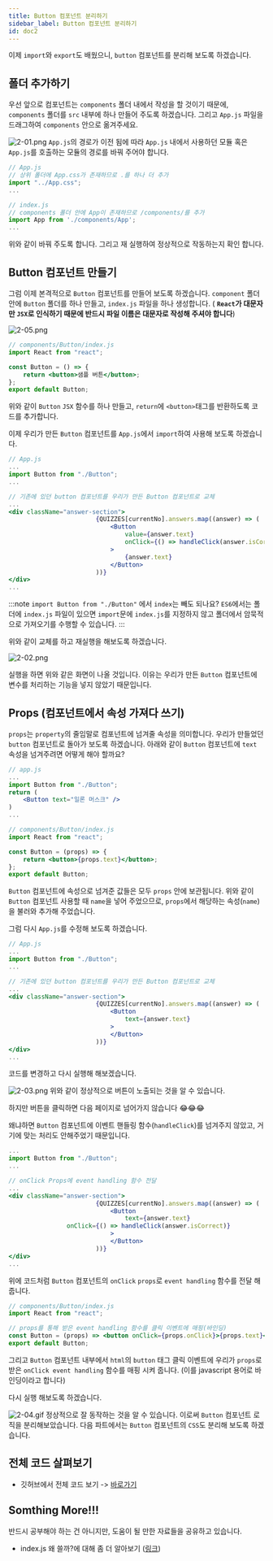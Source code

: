 ```yaml
---
title: Button 컴포넌트 분리하기
sidebar_label: Button 컴포넌트 분리하기
id: doc2
---
```


이제 `import`와 `export`도 배웠으니, `button` 컴포넌트를 분리해 보도록 하겠습니다.

## 폴더 추가하기

우선 앞으로 컴포넌트는 `components` 폴더 내에서 작성을 할 것이기 때문에, `components` 폴더를 `src` 내부에 하나 만들어 주도록 하겠습니다. 그리고 `App.js` 파일을 드래그하여 `components` 안으로 옮겨주세요.

![2-01.png](./assets/2-01.png)
`App.js`의 경로가 이전 됨에 따라 `App.js` 내에서 사용하던 모듈 혹은 `App.js`를 호출하는 모듈의 경로를 바꿔 주어야 합니다.

```jsx
// App.js
// 상위 폴더에 App.css가 존재하므로 .를 하나 더 추가
import "../App.css";
...
```

```jsx
// index.js
// components 폴더 안에 App이 존재하므로 /components/를 추가
import App from './components/App';
...
```

위와 같이 바꿔 주도록 합니다. 그리고 재 실행하여 정상적으로 작동하는지 확인 합니다.

## Button 컴포넌트 만들기

그럼 이제 본격적으로 `Button` 컴포넌트를 만들어 보도록 하겠습니다. `component` 폴더 안에 `Button` 폴더를 하나 만들고, `index.js` 파일을 하나 생성합니다. ( **`React`가 대문자만 `JSX`로 인식하기 때문에 반드시 파일 이름은 대문자로 작성해 주셔야 합니다**)

![2-05.png](./assets/2-05.png)

```jsx
// components/Button/index.js
import React from "react";

const Button = () => {
	return <button>샘플 버튼</button>;
};
export default Button;
```

위와 같이 `Button` `JSX` 함수를 하나 만들고, `return`에 `<button>`태그를 반환하도록 코드를 추가합니다.

이제 우리가 만든 `Button` 컴포넌트를 `App.js`에서 `import`하여 사용해 보도록 하겠습니다.

```jsx
// App.js
...
import Button from "./Button";
...

// 기존에 있던 button 컴포넌트를 우리가 만든 Button 컴포넌트로 교체
...
<div className="answer-section">
						{QUIZZES[currentNo].answers.map((answer) => (
							<Button
								value={answer.text}
								onClick={() => handleClick(answer.isCorrect)}
							>
								{answer.text}
							</Button>
						))}
</div>
...
```

:::note `import Button from "./Button"` 에서 `index`는 빼도 되나요?
`ES6`에서는 폴더에 `index.js` 파일이 있으면 `import`문에 `index.js`를 지정하지 않고 폴더에서 암묵적으로 가져오기를 수행할 수 있습니다.
:::

위와 같이 교체를 하고 재실행을 해보도록 하겠습니다.

![2-02.png](./assets/2-02.png)

실행을 하면 위와 같은 화면이 나올 것입니다. 이유는 우리가 만든 `Button` 컴포넌트에 변수를 처리하는 기능을 넣지 않았기 때문입니다.

## Props (컴포넌트에서 속성 가져다 쓰기)

`props`는 `property`의 줄임말로 컴포넌트에 넘겨줄 속성을 의미합니다. 우리가 만들었던 `button` 컴포넌트로 돌아가 보도록 하겠습니다. 아래와 같이 `Button` 컴포넌트에 `text` 속성을 넘겨주려면 어떻게 해야 할까요?

```jsx
// app.js
...
import Button from "./Button";
return (
	<Button text="일론 머스크" />
)
...
```

```jsx
// components/Button/index.js
import React from "react";

const Button = (props) => {
	return <button>{props.text}</button>;
};
export default Button;
```

`Button` 컴포넌트에 속성으로 넘겨준 값들은 모두 `props` 안에 보관됩니다. 위와 같이 `Button` 컴포넌트 사용할 때 `name`을 넣어 주었으므로, `props`에서 해당하는 속성(`name`)을 불러와 추가해 주었습니다.

그럼 다시 `App.js`를 수정해 보도록 하겠습니다.

```jsx
// App.js
...
import Button from "./Button";
...

// 기존에 있던 button 컴포넌트를 우리가 만든 Button 컴포넌트로 교체
...
<div className="answer-section">
						{QUIZZES[currentNo].answers.map((answer) => (
							<Button
								text={answer.text}
							>
							</Button>
						))}
</div>
...
```

코드를 변경하고 다시 실행해 해보겠습니다.

![2-03.png](./assets/2-03.png)
위와 같이 정상적으로 버튼이 노출되는 것을 알 수 있습니다.

하지만 버튼을 클릭하면 다음 페이지로 넘어가지 않습니다 😂😂😂

왜냐하면 `Button` 컴포넌트에 이벤트 핸들링 함수(`handleClick`)를 넘겨주지 않았고, 거기에 맞는 처리도 안해주었기 때문입니다.

```jsx
...
import Button from "./Button";
...

// onClick Props에 event handling 함수 전달
...
<div className="answer-section">
						{QUIZZES[currentNo].answers.map((answer) => (
							<Button
								text={answer.text}
                onClick={() => handleClick(answer.isCorrect)}
							>
							</Button>
						))}
</div>
...
```

위에 코드처럼 `Button` 컴포넌트의 `onClick` `props`로 `event handling` 함수를 전달 해줍니다.

```jsx
// components/Button/index.js
import React from "react";

// props를 통해 받은 event handling 함수를 클릭 이벤트에 매핑(바인딩)
const Button = (props) => <button onClick={props.onClick}>{props.text}</button>;
export default Button;
```

그리고 `Button` 컴포넌트 내부에서 `html`의 `button` 태그 클릭 이벤트에 우리가 `props`로 받은 `onClick event handling` 함수를 매핑 시켜 줍니다. (이를 javascript 용어로 바인딩이라고 합니다)

다시 실행 해보도록 하겠습니다.

![2-04.gif](./assets/2-04.gif)
정상적으로 잘 동작하는 것을 알 수 있습니다. 이로써 `Button` 컴포넌트 로직을 분리해보았습니다. 다음 파트에서는 `Button` 컴포넌트의 `CSS`도 분리해 보도록 하겠습니다.

## 전체 코드 살펴보기

- 깃허브에서 전체 코드 보기 -> [바로가기](https://github.com/CodePotStudio/starter-quiz-app/tree/week03-02)

## Somthing More!!!

반드시 공부해야 하는 건 아니지만, 도움이 될 만한 자료들을 공유하고 있습니다.

- index.js 왜 쓸까?에 대해 좀 더 알아보기 ([링크](https://ko.javascript.info/import-export#ref-157))
